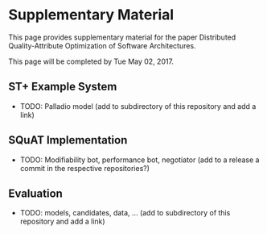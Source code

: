 # Supplementary Material

This page provides supplementary material for the paper Distributed Quality-Attribute Optimization of Software Architectures. 

This page will be completed by Tue May 02, 2017.

## ST+ Example System 

- TODO: Palladio model (add to subdirectory of this repository and add a link)

## SQuAT Implementation 

- TODO: Modifiability bot, performance bot, negotiator (add to a release a commit in the respective repositories?)

## Evaluation 

- TODO: models, candidates, data, ... (add to subdirectory of this repository and add a link)
